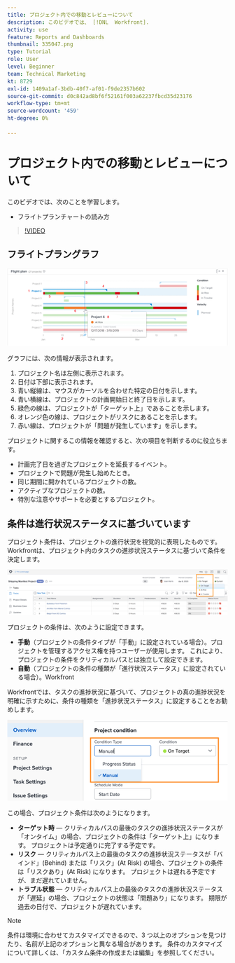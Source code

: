 ```yaml
---
title: プロジェクト内での移動とレビューについて
description: このビデオでは、 [!DNL  Workfront].
activity: use
feature: Reports and Dashboards
thumbnail: 335047.png
type: Tutorial
role: User
level: Beginner
team: Technical Marketing
kt: 8729
exl-id: 1409a1af-3bdb-40f7-af01-f9de2357b602
source-git-commit: d0c842ad8bf6f52161f003a62237fbcd35d23176
workflow-type: tm+mt
source-wordcount: '459'
ht-degree: 0%

---
```


# プロジェクト内での移動とレビューについて

このビデオでは、次のことを学習します。

* フライトプランチャートの読み方

>[!VIDEO](https://video.tv.adobe.com/v/335047/?quality=12)

## フライトプラングラフ

![下の箇条書きと一致する番号を持つフライトプランチャートの画像](assets/section-2-1.png)

グラフには、次の情報が表示されます。

1. プロジェクト名は左側に表示されます。
1. 日付は下部に表示されます。
1. 青い縦線は、マウスがカーソルを合わせた特定の日付を示します。
1. 青い横線は、プロジェクトの計画開始日と終了日を示します。
1. 緑色の線は、プロジェクトが「ターゲット上」であることを示します。
1. オレンジ色の線は、プロジェクトがリスクにあることを示します。
1. 赤い線は、プロジェクトが「問題が発生しています」を示します。

プロジェクトに関するこの情報を確認すると、次の項目を判断するのに役立ちます。

* 計画完了日を過ぎたプロジェクトを延長するイベント。
* プロジェクトで問題が発生し始めたとき。
* 同じ期間に開かれているプロジェクトの数。
* アクティブなプロジェクトの数。
* 特別な注意やサポートを必要とするプロジェクト。

## 条件は進行状況ステータスに基づいています

プロジェクト条件は、プロジェクトの進行状況を視覚的に表現したものです。 Workfrontは、プロジェクト内のタスクの進捗状況ステータスに基づいて条件を決定します。

![可能な進行状況ステータスの画像](assets/section-2-2.png)

プロジェクトの条件は、次のように設定できます。

* **手動**（プロジェクトの条件タイプが「手動」に設定されている場合）。プロジェクトを管理するアクセス権を持つユーザーが使用します。 これにより、プロジェクトの条件をクリティカルパスとは独立して設定できます。
* **自動**（プロジェクトの条件の種類が「進行状況ステータス」に設定されている場合）。Workfront

Workfrontでは、タスクの進捗状況に基づいて、プロジェクトの真の進捗状況を明確に示すために、条件の種類を「進捗状況ステータス」に設定することをお勧めします。

![可能な進行状況ステータスの画像](assets/section-2-3.png)

この場合、プロジェクト条件は次のようになります。

* **ターゲット時** — クリティカルパスの最後のタスクの進捗状況ステータスが「オンタイム」の場合、プロジェクトの条件は「ターゲット上」になります。 プロジェクトは予定通りに完了する予定です。
* **リスク** — クリティカルパス上の最後のタスクの進捗状況ステータスが「バインド」(Behind) または「リスク」(At Risk) の場合、プロジェクトの条件は「リスクあり」(At Risk) になります。 プロジェクトは遅れる予定ですが、まだ遅れていません。
* **トラブル状態** — クリティカルパス上の最後のタスクの進捗状況ステータスが「遅延」の場合、プロジェクトの状態は「問題あり」になります。 期限が過去の日付で、プロジェクトが遅れています。

>[!NOTE]
>
>条件は環境に合わせてカスタマイズできるので、3 つ以上のオプションを見つけたり、名前が上記のオプションと異なる場合があります。 条件のカスタマイズについて詳しくは、「カスタム条件の作成または編集」を参照してください。
